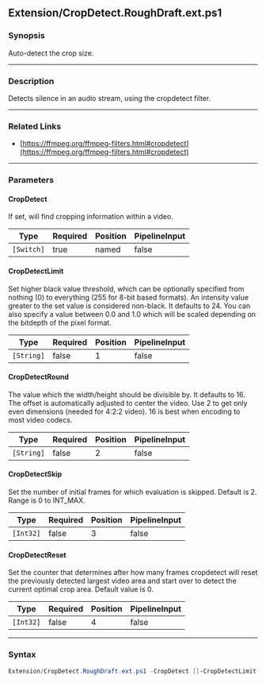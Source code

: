 Extension/CropDetect.RoughDraft.ext.ps1
---------------------------------------




### Synopsis
Auto-detect the crop size.



---


### Description

Detects silence in an audio stream, using the cropdetect filter.



---


### Related Links
* [https://ffmpeg.org/ffmpeg-filters.html#cropdetect](https://ffmpeg.org/ffmpeg-filters.html#cropdetect)





---


### Parameters
#### **CropDetect**

If set, will find cropping information within a video.






|Type      |Required|Position|PipelineInput|
|----------|--------|--------|-------------|
|`[Switch]`|true    |named   |false        |



#### **CropDetectLimit**

Set higher black value threshold, which can be optionally specified from nothing (0) to everything (255 for 8-bit based formats). 
An intensity value greater to the set value is considered non-black. 
It defaults to 24. 
You can also specify a value between 0.0 and 1.0 which will be scaled depending on the bitdepth of the pixel format.






|Type      |Required|Position|PipelineInput|
|----------|--------|--------|-------------|
|`[String]`|false   |1       |false        |



#### **CropDetectRound**

The value which the width/height should be divisible by. It defaults to 16. 
The offset is automatically adjusted to center the video. Use 2 to get only even dimensions (needed for 4:2:2 video). 
16 is best when encoding to most video codecs.






|Type      |Required|Position|PipelineInput|
|----------|--------|--------|-------------|
|`[String]`|false   |2       |false        |



#### **CropDetectSkip**

Set the number of initial frames for which evaluation is skipped. Default is 2. Range is 0 to INT_MAX.






|Type     |Required|Position|PipelineInput|
|---------|--------|--------|-------------|
|`[Int32]`|false   |3       |false        |



#### **CropDetectReset**

Set the counter that determines after how many frames cropdetect will reset the previously detected largest video area and 
start over to detect the current optimal crop area. Default value is 0.






|Type     |Required|Position|PipelineInput|
|---------|--------|--------|-------------|
|`[Int32]`|false   |4       |false        |





---


### Syntax
```PowerShell
Extension/CropDetect.RoughDraft.ext.ps1 -CropDetect [[-CropDetectLimit] <String>] [[-CropDetectRound] <String>] [[-CropDetectSkip] <Int32>] [[-CropDetectReset] <Int32>] [<CommonParameters>]
```
